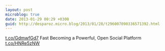 ```yaml
---
layout: post
microblog: true
date: 2013-01-29 00:29 +0300
guid: http://desparoz.micro.blog/2013/01/28/t296007090336571392.html
---
```

[t.co/GdmwfGd7](http://t.co/GdmwfGd7) Fast Becoming a Powerful, Open Social Platform [t.co/HNRe5zNW](http://t.co/HNRe5zNW)
